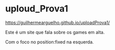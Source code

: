 # uploud_Prova1
https://guilhermearguelho.github.io/uploadProva1/

Este é um site que fala sobre os games em alta.

Com o foco no position:fixed na esquerda.
